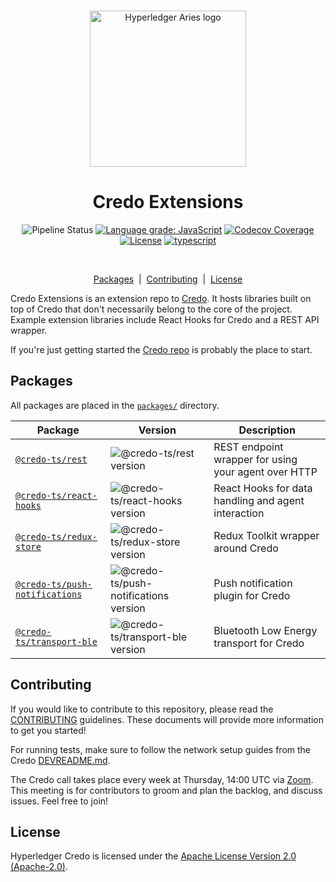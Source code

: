 <p align="center">
  <br />
  <img
    alt="Hyperledger Aries logo"
    src="https://raw.githubusercontent.com/openwallet-foundation/credo-ts/aa31131825e3331dc93694bc58414d955dcb1129/images/aries-logo.png"
    height="250px"
  />
</p>
<h1 align="center"><b>Credo Extensions</b></h1>
<p align="center">
  <img
    alt="Pipeline Status"
    src="https://github.com/openwallet-foundation/credo-ts-ext/workflows/Continuous%20Integration/badge.svg?branch=main"
  />
  <a
    href="https://lgtm.com/projects/g/openwallet-foundation/credo-ts-ext/context:javascript"
    ><img
      alt="Language grade: JavaScript"
      src="https://img.shields.io/lgtm/grade/javascript/g/openwallet-foundation/credo-ts-ext.svg?logo=lgtm&logoWidth=18"
  /></a>
  <a href="https://codecov.io/gh/openwallet-foundation/credo-ts-ext/"
    ><img
      alt="Codecov Coverage"
      src="https://img.shields.io/codecov/c/github/openwallet-foundation/credo-ts-ext/coverage.svg?style=flat-square"
  /></a>
  <a
    href="https://raw.githubusercontent.com/openwallet-foundation/credo-ts-ext/main/LICENSE"
    ><img
      alt="License"
      src="https://img.shields.io/badge/License-Apache%202.0-blue.svg"
  /></a>
  <a href="https://www.typescriptlang.org/"
    ><img
      alt="typescript"
      src="https://img.shields.io/badge/%3C%2F%3E-TypeScript-%230074c1.svg"
  /></a>
</p>
<br />

<p align="center">
  <a href="#packages">Packages</a> &nbsp;|&nbsp;
  <a href="#contributing">Contributing</a> &nbsp;|&nbsp;
  <a href="#license">License</a>
</p>

Credo Extensions is an extension repo to [Credo](https://github.com/openwallet-foundation/credo-ts.git). It hosts libraries built on top of Credo that don't necessarily belong to the core of the project. Example extension libraries include React Hooks for Credo and a REST API wrapper.

If you're just getting started the [Credo repo](https://github.com/openwallet-foundation/credo-ts.git) is probably the place to start.

## Packages

All packages are placed in the [`packages/`](./packages) directory.

| Package                                                                                      | Version                                                                                            | Description                                          |
| -------------------------------------------------------------------------------------------- | -------------------------------------------------------------------------------------------------- | ---------------------------------------------------- |
| [`@credo-ts/rest`](https://www.npmjs.com/package/@credo-ts/rest)                             | ![@credo-ts/rest version](https://img.shields.io/npm/v/@credo-ts/rest)                             | REST endpoint wrapper for using your agent over HTTP |
| [`@credo-ts/react-hooks`](https://www.npmjs.com/package/@credo-ts/react-hooks)               | ![@credo-ts/react-hooks version](https://img.shields.io/npm/v/@credo-ts/react-hooks)               | React Hooks for data handling and agent interaction  |
| [`@credo-ts/redux-store`](https://www.npmjs.com/package/@credo-ts/redux-store)               | ![@credo-ts/redux-store version](https://img.shields.io/npm/v/@credo-ts/redux-store)               | Redux Toolkit wrapper around Credo                   |
| [`@credo-ts/push-notifications`](https://www.npmjs.com/package/@credo-ts/push-notifications) | ![@credo-ts/push-notifications version](https://img.shields.io/npm/v/@credo-ts/push-notifications) | Push notification plugin for Credo                   |
| [`@credo-ts/transport-ble`](https://www.npmjs.com/package/@credo-ts/transport-ble)           | ![@credo-ts/transport-ble version](https://img.shields.io/npm/v/@credo-ts/transport-ble)           | Bluetooth Low Energy transport for Credo             |

## Contributing

If you would like to contribute to this repository, please read the [CONTRIBUTING](/CONTRIBUTING.md) guidelines. These documents will provide more information to get you started!

For running tests, make sure to follow the network setup guides from the Credo [DEVREADME.md](https://github.com/openwallet-foundation/credo-ts/blob/main/DEVREADME.md).

The Credo call takes place every week at Thursday, 14:00 UTC via [Zoom](https://zoom.us/j/99751084865?pwd=TW1rU0FDVTBqUlhnWnY2NERkd1diZz09). This meeting is for contributors to groom and plan the backlog, and discuss issues. Feel free to join!

## License

Hyperledger Credo is licensed under the [Apache License Version 2.0 (Apache-2.0)](/LICENSE).
